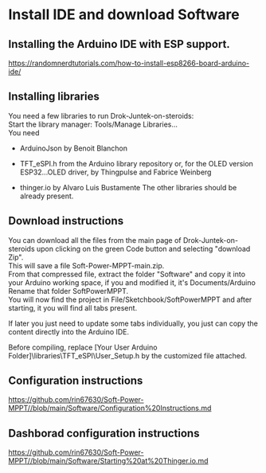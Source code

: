# Install IDE and download Software

## Installing the Arduino IDE with ESP support.
https://randomnerdtutorials.com/how-to-install-esp8266-board-arduino-ide/

## Installing libraries
You need a few libraries to run Drok-Juntek-on-steroids:  
Start the library manager: Tools/Manage Libraries...  
You need  
- ArduinoJson by Benoit Blanchon
- TFT_eSPI.h from the Arduino library repository or, for the OLED version ESP32...OLED driver, by Thingpulse and Fabrice Weinberg

- thinger.io by Alvaro Luis Bustamente
The other libraries should be already present.

## Download instructions
You can download all the files from the main page of Drok-Juntek-on-steroids upon clicking on the green Code button and selecting "download Zip".    
This will save a file Soft-Power-MPPT-main.zip.  
From that compressed file, extract the folder "Software" and copy it into your Arduino working space, if you and modified it, it's Documents/Arduino  
Rename that folder SoftPowerMPPT.  
You will now find the project in File/Sketchbook/SoftPowerMPPT and after starting, it you will find all tabs present.  

If later you just need to update some tabs individually, you just can copy the content directly into the Arduino IDE.

Before compiling, replace [Your User Arduino Folder]\libraries\TFT_eSPI\User_Setup.h by the customized file attached.

## Configuration instructions
https://github.com/rin67630/Soft-Power-MPPT//blob/main/Software/Configuration%20Instructions.md

## Dashborad configuration instructions
https://github.com/rin67630/Soft-Power-MPPT//blob/main/Software/Starting%20at%20Thinger.io.md
